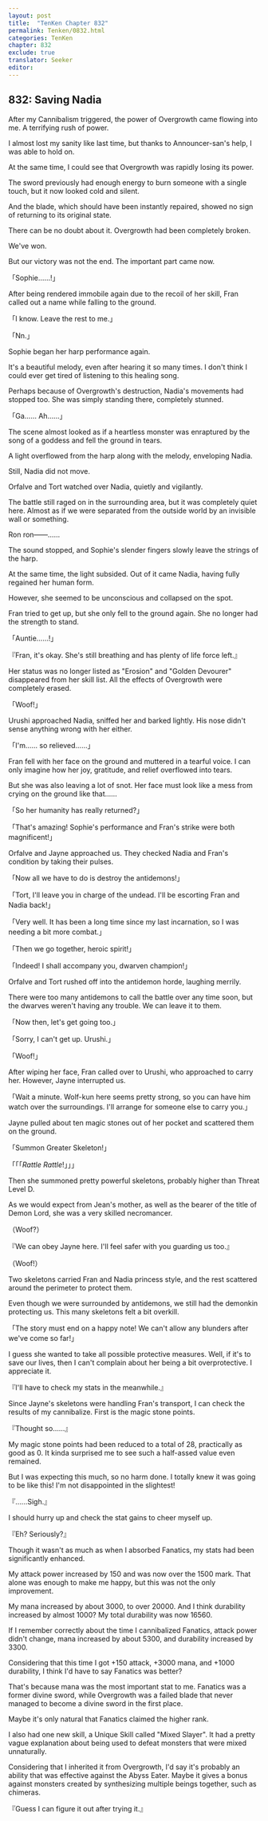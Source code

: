 ```yaml
---
layout: post
title:  "TenKen Chapter 832"
permalink: Tenken/0832.html
categories: TenKen
chapter: 832
exclude: true
translator: Seeker
editor: 
---
```

<h2>832: Saving Nadia</h2>

After my Cannibalism triggered, the power of Overgrowth came flowing into me. A terrifying rush of power.

I almost lost my sanity like last time, but thanks to Announcer-san's help, I was able to hold on.

At the same time, I could see that Overgrowth was rapidly losing its power.

The sword previously had enough energy to burn someone with a single touch, but it now looked cold and silent.

And the blade, which should have been instantly repaired, showed no sign of returning to its original state.

There can be no doubt about it. Overgrowth had been completely broken.

We've won.

But our victory was not the end. The important part came now.

「Sophie……!」

After being rendered immobile again due to the recoil of her skill, Fran called out a name while falling to the ground.

「I know. Leave the rest to me.」

「Nn.」

Sophie began her harp performance again.

It's a beautiful melody, even after hearing it so many times. I don't think I could ever get tired of listening to this healing song.

Perhaps because of Overgrowth's destruction, Nadia's movements had stopped too. She was simply standing there, completely stunned.

「Ga…… Ah……」

The scene almost looked as if a heartless monster was enraptured by the song of a goddess and fell the ground in tears.

A light overflowed from the harp along with the melody, enveloping Nadia.

Still, Nadia did not move.

Orfalve and Tort watched over Nadia, quietly and vigilantly.

The battle still raged on in the surrounding area, but it was completely quiet here. Almost as if we were separated from the outside world by an invisible wall or something.

Ron ron――……

The sound stopped, and Sophie's slender fingers slowly leave the strings of the harp.

At the same time, the light subsided. Out of it came Nadia, having fully regained her human form.

However, she seemed to be unconscious and collapsed on the spot.

Fran tried to get up, but she only fell to the ground again. She no longer had the strength to stand.

「Auntie……!」

『Fran, it's okay. She's still breathing and has plenty of life force left.』

Her status was no longer listed as "Erosion" and "Golden Devourer" disappeared from her skill list. All the effects of Overgrowth were completely erased.

「Woof!」

Urushi approached Nadia, sniffed her and barked lightly. His nose didn't sense anything wrong with her either.

「I'm…… so relieved……」

Fran fell with her face on the ground and muttered in a tearful voice. I can only imagine how her joy, gratitude, and relief overflowed into tears.

But she was also leaving a lot of snot. Her face must look like a mess from crying on the ground like that……

「So her humanity has really returned?」

「That's amazing! Sophie's performance and Fran's strike were both magnificent!」

Orfalve and Jayne approached us. They checked Nadia and Fran's condition by taking their pulses.

「Now all we have to do is destroy the antidemons!」

「Tort, I'll leave you in charge of the undead. I'll be escorting Fran and Nadia back!」

「Very well. It has been a long time since my last incarnation, so I was needing a bit more combat.」

「Then we go together, heroic spirit!」

「Indeed! I shall accompany you, dwarven champion!」

Orfalve and Tort rushed off into the antidemon horde, laughing merrily.

There were too many antidemons to call the battle over any time soon, but the dwarves weren't having any trouble. We can leave it to them.

「Now then, let's get going too.」

「Sorry, I can't get up. Urushi.」

「Woof!」

After wiping her face, Fran called over to Urushi, who approached to carry her. However, Jayne interrupted us.

「Wait a minute. Wolf-kun here seems pretty strong, so you can have him watch over the surroundings. I'll arrange for someone else to carry you.」

Jayne pulled about ten magic stones out of her pocket and scattered them on the ground.

「Summon Greater Skeleton!」

「「「*Rattle* *Rattle*!」」」

Then she summoned pretty powerful skeletons, probably higher than Threat Level D.

As we would expect from Jean's mother, as well as the bearer of the title of Demon Lord, she was a very skilled necromancer.

（Woof?）

『We can obey Jayne here. I'll feel safer with you guarding us too.』

（Woof!）

Two skeletons carried Fran and Nadia princess style, and the rest scattered around the perimeter to protect them.

Even though we were surrounded by antidemons, we still had the demonkin protecting us. This many skeletons felt a bit overkill.

「The story must end on a happy note! We can't allow any blunders after we've come so far!」

I guess she wanted to take all possible protective measures. Well, if it's to save our lives, then I can't complain about her being a bit overprotective. I appreciate it.

『I'll have to check my stats in the meanwhile.』

Since Jayne's skeletons were handling Fran's transport, I can check the results of my cannibalize. First is the magic stone points.

『Thought so……』

My magic stone points had been reduced to a total of 28, practically as good as 0. It kinda surprised me to see such a half-assed value even remained.

But I was expecting this much, so no harm done. I totally knew it was going to be like this! I'm not disappointed in the slightest!

『……Sigh.』

I should hurry up and check the stat gains to cheer myself up.

『Eh? Seriously?』

Though it wasn't as much as when I absorbed Fanatics, my stats had been significantly enhanced.

My attack power increased by 150 and was now over the 1500 mark. That alone was enough to make me happy, but this was not the only improvement.

My mana increased by about 3000, to over 20000. And I think durability increased by almost 1000? My total durability was now 16560.

If I remember correctly about the time I cannibalized Fanatics, attack power didn't change, mana increased by about 5300, and durability increased by 3300.

Considering that this time I got +150 attack, +3000 mana, and +1000 durability, I think I'd have to say Fanatics was better?

That's because mana was the most important stat to me. Fanatics was a former divine sword, while Overgrowth was a failed blade that never managed to become a divine sword in the first place.

Maybe it's only natural that Fanatics claimed the higher rank.

I also had one new skill, a Unique Skill called "Mixed Slayer". It had a pretty vague explanation about being used to defeat monsters that were mixed unnaturally.

Considering that I inherited it from Overgrowth, I'd say it's probably an ability that was effective against the Abyss Eater. Maybe it gives a bonus against monsters created by synthesizing multiple beings together, such as chimeras.

『Guess I can figure it out after trying it.』




